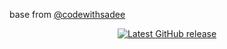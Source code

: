 base from <a href="https://github.com/codewithsadee/vcard-personal-portfolio" target="_blank"> @codewithsadee
<br/>

<p align="center">
<a href="https://img.shields.io/github/repo-size/iamkredig/website" traget="_blank">
<a href="https://img.shields.io/github/last-commit/iamkredig/website" trarget="_blank">
  
<a href="https://github.com/builtbybel/bloatbox/releases/latest" target="_blank">
<img alt="Latest GitHub release" src="https://img.shields.io/github/release/builtbybel/bloatbox.svg?style=flat-square" />
</a>

